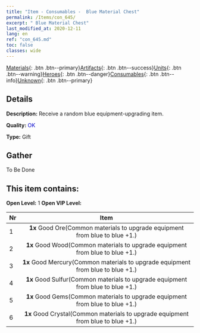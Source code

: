 ```yaml
---
title: "Item - Consumables -  Blue Material Chest"
permalink: /Items/con_645/
excerpt: " Blue Material Chest"
last_modified_at: 2020-12-11
lang: en
ref: "con_645.md"
toc: false
classes: wide
---
```

 [Materials](/Items/){: .btn .btn--primary}[Artifacts](/Items/Artifacts/){: .btn .btn--success}[Units](/Items/Units/){: .btn .btn--warning}[Heroes](/Items/Heroes/){: .btn .btn--danger}[Consumables](/Items/Consumables/){: .btn .btn--info}[Unknown](/Items/Unknown/){: .btn .btn--primary}

## Details
 **Description:** Receive a random blue equipment-upgrading item.

 **Quality:** <span style="color: #0000CD">OK</span>

 **Type:** Gift

## Gather

  To Be Done

## This item contains:

 **Open Level:** 1
 **Open VIP Level:** 

  | Nr |      Item    |
  |:---|:------------:|
  | 1 |  **1x** Good Ore(Common materials to upgrade equipment from blue to blue +1.) | 
  | 2 |  **1x** Good Wood(Common materials to upgrade equipment from blue to blue +1.) | 
  | 3 |  **1x** Good Mercury(Common materials to upgrade equipment from blue to blue +1.) | 
  | 4 |  **1x** Good Sulfur(Common materials to upgrade equipment from blue to blue +1.) | 
  | 5 |  **1x** Good Gems(Common materials to upgrade equipment from blue to blue +1.) | 
  | 6 |  **1x** Good Crystal(Common materials to upgrade equipment from blue to blue +1.) | 
